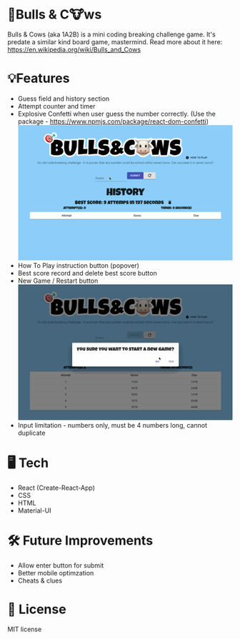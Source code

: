 # 🎯Bulls & C🐮ws

Bulls & Cows (aka 1A2B) is a mini coding breaking challenge game. It's predate a similar kind board game, mastermind. Read more about it here: https://en.wikipedia.org/wiki/Bulls_and_Cows

# 💡Features

- Guess field and history section
- Attempt counter and timer
- Explosive Confetti when user guess the number correctly. (Use the package - https://www.npmjs.com/package/react-dom-confetti)
  ![](public/Play.gif)
- How To Play instruction button (popover)
- Best score record and delete best score button
- New Game / Restart button
  ![](public/Replay.gif)
- Input limitation - numbers only, must be 4 numbers long, cannot duplicate

# 🖥️ Tech

- React (Create-React-App)
- CSS
- HTML
- Material-UI

# 🛠️ Future Improvements

- Allow enter button for submit
- Better mobile optimzation
- Cheats & clues

# 🚀 License

MIT license
